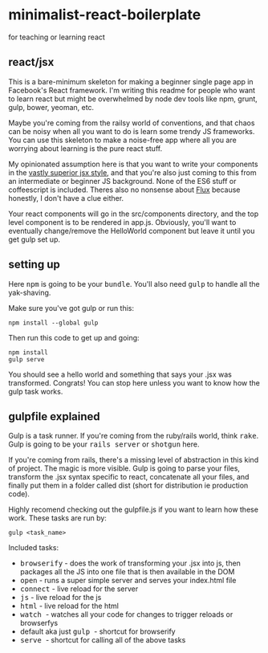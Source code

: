 # minimalist-react-boilerplate
for teaching or learning react

## react/jsx
This is a bare-minimum skeleton for making a beginner single page app in Facebook's React framework. I'm writing this readme for people who want to learn react but might be overwhelmed by node dev tools like npm, grunt, gulp, bower, yeoman, etc.

Maybe you're coming from the railsy world of conventions, and that chaos can be noisy when all you want to do is learn some trendy JS frameworks. You can use this skeleton to make a noise-free app where all you are worrying about learning is the pure react stuff.

My opinionated assumption here is that you want to write your components in the [vastly superior jsx style](https://facebook.github.io/react/docs/jsx-in-depth.html), and that you're also just coming to this from an intermediate or beginner JS background. None of the ES6 stuff or coffeescript is included. Theres also no nonsense about [Flux](https://facebook.github.io/flux/docs/overview.html) because honestly, I don't have a clue either.

Your react components will go in the src/components directory, and the top level component is to be rendered in app.js. Obviously, you'll want to eventually change/remove the HelloWorld component but leave it until you get gulp set up.

## setting up
Here <tt>npm</tt> is going to be your <tt>bundle</tt>. You'll also need <tt>gulp</tt> to handle all the yak-shaving.

Make sure you've got gulp or run this:

```
npm install --global gulp
```

Then run this code to get up and going:

```
npm install
gulp serve
```

You should see a hello world and something that says your .jsx was transformed. Congrats! You can stop here unless you want to know how the gulp task works.

## gulpfile explained
Gulp is a task runner. If you're coming from the ruby/rails world, think <tt>rake</tt>. Gulp is going to be your <tt>rails server</tt> or <tt>shotgun</tt> here.

If you're coming from rails, there's a missing level of abstraction in this kind of project. The magic is more visible. Gulp is going to parse your files, transform the .jsx syntax specific to react, concatenate all your files, and finally put them in a folder called dist (short for distribution ie production code).

Highly recomend checking out the gulpfile.js if you want to learn how these work. These tasks are run by:

```
gulp <task_name>
```

Included tasks:
* <tt>browserify</tt> - does the work of transforming your .jsx into js, then packages all the JS into one file that is then available in the DOM
* <tt>open</tt> - runs a super simple server and serves your index.html file
* <tt>connect</tt> - live reload for the server
* <tt>js</tt> - live reload for the js
* <tt>html</tt> - live reload for the html
* <tt> watch </tt> - watches all your code for changes to trigger reloads or browserfys
* default aka just <tt> gulp </tt> - shortcut for browserify
* <tt> serve </tt> - shortcut for calling all of the above tasks
